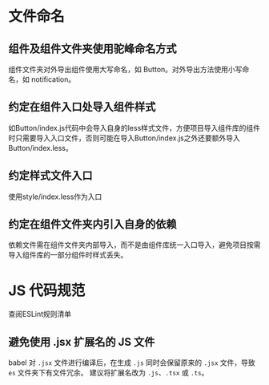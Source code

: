 # 文件命名

## 组件及组件文件夹使用驼峰命名方式
组件文件夹对外导出组件使用大写命名，如 Button。对外导出方法使用小写命名，如 notification。

## 约定在组件入口处导入组件样式
如Button/index.js代码中会导入自身的less样式文件，方便项目导入组件库的组件时只需要导入入口文件，否则可能在导入Button/index.js之外还要额外导入Button/index.less。

## 约定样式文件入口
使用style/index.less作为入口

## 约定在组件文件夹内引入自身的依赖
依赖文件需在组件文件夹内部导入，而不是由组件库统一入口导入，避免项目按需导入组件库的一部分组件时样式丢失。

# JS 代码规范
查阅ESLint规则清单
## 避免使用 .jsx 扩展名的 JS 文件
babel 对 `.jsx` 文件进行编译后，在生成 `.js` 同时会保留原来的 `.jsx` 文件，导致 `es` 文件夹下有文件冗余。
建议将扩展名改为 `.js`、`.tsx` 或 `.ts`。
